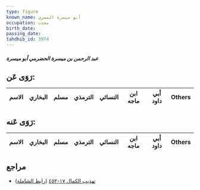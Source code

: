 ```yaml
---
type: figure
known_name: أبو ميسرة المصري
occupation: محدث
birth_date:
passing_date:
tahdhib_id: 3974
---
```

##### عبد الرحمن بن ميسرة الحضرمي أبو ميسرة

## رَوَى عَن:
| الاسم | البخاري | مسلم | الترمذي | النسائي | ابن ماجه | أبي داود | Others |
| ----- | ------- | ---- | ------- | ------- | -------- | -------- | ------ |
## رَوَى عَنه:
| الاسم | البخاري | مسلم | الترمذي | النسائي | ابن ماجه | أبي داود | Others |
| ----- | ------- | ---- | ------- | ------- | -------- | -------- | ------ |
## مراجع
- [تهذيب الكمال ١٧-٤٥٢](obsidian://open?vault=Tahdhib-al-Kamal&file=Figures/٣٩٧٤-عبد%20الرحمن%20بن%20ميسرة%20الحضرمي%20أبو%20ميسرة) ([رابط الشاملة](https://shamela.ws/book/3722/9002))